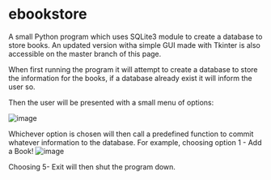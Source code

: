 # ebookstore
A small Python program which uses SQLite3 module to create a database to store books. An updated version witha simple GUI made with Tkinter is also accessible on the master branch of this page.

When first running the program it will attempt to create a database to store the information for the books, if a database already exist it will inform the user so.

Then the user will be presented with a small menu of options:

![image](https://user-images.githubusercontent.com/120789709/225120036-2c620cb2-53e0-4069-81a7-ea08f2317109.png)

Whichever option is chosen will then call a predefined function to commit whatever information to the database. For example, choosing option 1 - Add a Book!
![image](https://user-images.githubusercontent.com/120789709/225121854-67e18be3-b313-4b4b-adbe-eed5543c52f8.png)

Choosing 5- Exit will then shut the program down.





